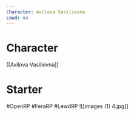 ```yaml
---
Character: Avilova Vasilievna
Lewd: no
---
```

# Character
[[Avilova Vasilievna]]

# Starter


#OpenRP #FeraRP #LewdRP
![[images (1) 4.jpg]]